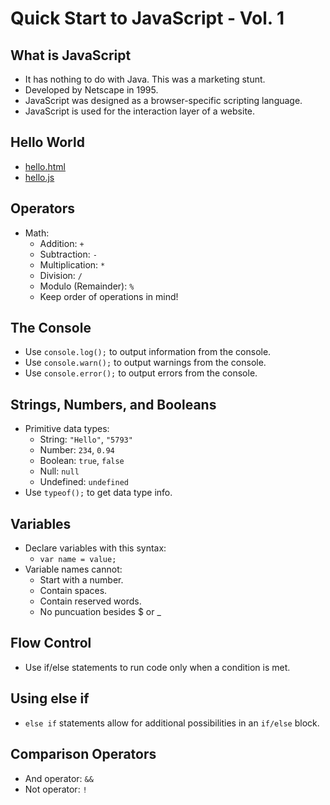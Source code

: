 # Quick Start to JavaScript - Vol. 1

## What is JavaScript

- It has nothing to do with Java. This was a marketing stunt.
- Developed by Netscape in 1995.
- JavaScript was designed as a browser-specific scripting language.
- JavaScript is used for the interaction layer of a website.

## Hello World

- [hello.html](./hello.html)
- [hello.js](./hello.js)

## Operators

- Math:
  - Addition: `+`
  - Subtraction: `-`
  - Multiplication: `*`
  - Division: `/`
  - Modulo (Remainder): `%`
  - Keep order of operations in mind!

## The Console

- Use `console.log();` to output information from the console.
- Use `console.warn();` to output warnings from the console.
- Use `console.error();` to output errors from the console.

## Strings, Numbers, and Booleans

- Primitive data types:
  - String: `"Hello"`, `"5793"`
  - Number: `234`, `0.94`
  - Boolean: `true`, `false`
  - Null: `null`
  - Undefined: `undefined`
- Use `typeof();` to get data type info.

## Variables

- Declare variables with this syntax:
  - `var name = value;`
- Variable names cannot:
  - Start with a number.
  - Contain spaces.
  - Contain reserved words.
  - No puncuation besides $ or _

## Flow Control

- Use if/else statements to run code only when a condition is met.

## Using else if

- `else if` statements allow for additional possibilities in an `if/else` block.

## Comparison Operators

- And operator: `&&`
- Not operator: `!`